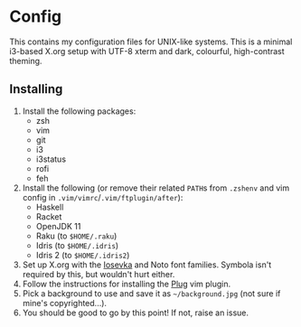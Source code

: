 # Config

This contains my configuration files for UNIX-like systems. This is a minimal
i3-based X.org setup with UTF-8 xterm and dark, colourful, high-contrast
theming.

## Installing

1. Install the following packages:
    - zsh
    - vim
    - git
    - i3
    - i3status
    - rofi
    - feh
2. Install the following (or remove their related `PATH`s from `.zshenv` and vim config in `.vim/vimrc`/`.vim/ftplugin/after`):
    - Haskell
    - Racket
    - OpenJDK 11
    - Raku (to `$HOME/.raku`)
    - Idris (to `$HOME/.idris`)
    - Idris 2 (to `$HOME/.idris2`)
3. Set up X.org with the [Iosevka](https://github.com/be5invis/Iosevka) and Noto font families. Symbola isn't required by this, but wouldn't hurt either.
4. Follow the instructions for installing the [Plug](https://github.com/junegunn/vim-plug) vim plugin.
5. Pick a background to use and save it as `~/background.jpg` (not sure if mine's copyrighted...).
6. You should be good to go by this point! If not, raise an issue.
